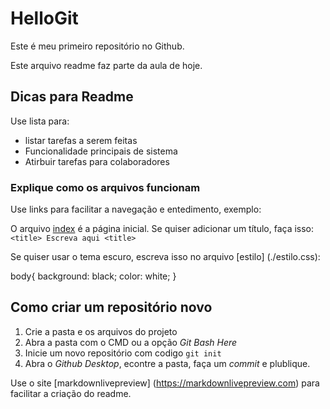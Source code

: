 # HelloGit
Este é meu primeiro repositório no Github.

Este arquivo readme faz parte da aula de hoje.

## Dicas para Readme
Use lista para:
- listar tarefas a serem feitas
- Funcionalidade principais de sistema
- Atirbuir tarefas para colaboradores

### Explique como os arquivos funcionam
Use links para facilitar a navegação e entedimento, exemplo:

O arquivo [index](./index.html) é a página inicial.
Se quiser adicionar um título, faça isso: ``<title> Escreva aqui <title>``

Se quiser usar o tema escuro, escreva isso no arquivo [estilo] (./estilo.css):

body{
    background: black;
    color: white;
}

## Como criar um repositório novo
1. Crie a pasta e os arquivos do projeto
2. Abra a pasta com o CMD ou a opção _Git Bash Here_
3. Inicie um novo repositório com codigo ``git init``
4. Abra o _Github Desktop_, econtre a pasta, faça um _commit_ e plublique.

Use o site [markdownlivepreview] (https://markdownlivepreview.com) para facilitar a criação do readme.